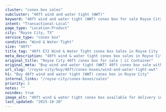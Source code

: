 ```yaml
---
cluster: "conex box sales"
subcluster: "40ft wind and water tight (WWT)"
keyword: "40ft wind and water tight (WWT) conex box for sale Royse City, TX"
intent: "Transactional-Local"
page_type: "Location-Product"
city: "Royse City, TX"
service_type: "conex box"
condition: "Wind & Water Tight"
size: "40ft"
title_tag: "40ft E72 Wind & Water Tight conex box Sales in Royse City | LC Container"
meta_description: "40ft wind & water tight conex box sales in Royse City. Fast delivery, competitive pricing. Serving conex boxes area. Quote ID: INR. Call (214) 524-4168 for your free quote today."
original_title: "Royse City 40ft conex box for sale | LC Container"
original_meta: "Buy wind and water tight (WWT) 40ft conex box sale with local delivery in Royse City, TX. LC Container — local Since 2003. Request a fast quote today."
url_slug: "/royse-city/buy/40ft/conex-boxes/wind-and-water-tight-wwt"
h1: "Buy 40ft wind and water tight (WWT) conex box in Royse City"
internal_links: "/royse-city/conex-boxes/sales"
priority: 3
notes: ""
noindex: true
image_alt: "40ft wind & water tight conex box available for delivery in Royse City"
last_updated: "2025-10-20"
---
```


<!-- TODO: Add unique city/inventory copy, images, and internal links here. -->
